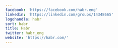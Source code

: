 ```yaml
---
facebook: 'https://facebook.com/habr.eng'
linkedin: 'https://linkedin.com/groups/14348665'
logohandle: habr
sort: habr
title: Habr
twitter: habr_eng
website: 'https://habr.com/'
---
```

